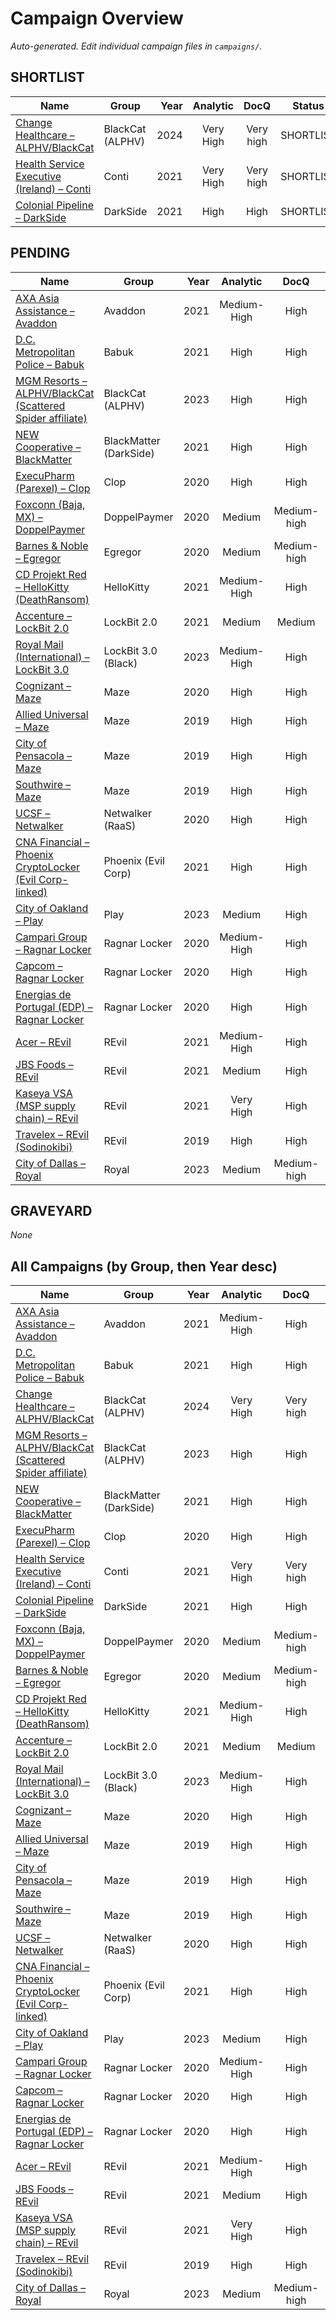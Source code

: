 # Campaign Overview

_Auto-generated. Edit individual campaign files in `campaigns/`._

## SHORTLIST

| Name | Group | Year | Analytic | DocQ | Status |
|---|---|---:|:---:|:---:|:---:|
| [Change Healthcare – ALPHV/BlackCat](../campaigns/shortlist/change_healthcare_blackcat_2024.md) | BlackCat (ALPHV) | 2024 | Very High | Very high | SHORTLIST |
| [Health Service Executive (Ireland) – Conti](../campaigns/shortlist/hse_conti_2021.md) | Conti | 2021 | Very High | Very high | SHORTLIST |
| [Colonial Pipeline – DarkSide](../campaigns/shortlist/colonial_darkside_2021.md) | DarkSide | 2021 | High | High | SHORTLIST |

## PENDING

| Name | Group | Year | Analytic | DocQ | Status |
|---|---|---:|:---:|:---:|:---:|
| [AXA Asia Assistance – Avaddon](../campaigns/pending/axa_avaddon_2021.md) | Avaddon | 2021 | Medium-High | High | PENDING |
| [D.C. Metropolitan Police – Babuk](../campaigns/pending/dc_mpd_babuk_2021.md) | Babuk | 2021 | High | High | PENDING |
| [MGM Resorts – ALPHV/BlackCat (Scattered Spider affiliate)](../campaigns/pending/mgm_blackcat_2023.md) | BlackCat (ALPHV) | 2023 | High | High | PENDING |
| [NEW Cooperative – BlackMatter](../campaigns/pending/new_coop_blackmatter_2021.md) | BlackMatter (DarkSide) | 2021 | High | High | PENDING |
| [ExecuPharm (Parexel) – Clop](../campaigns/pending/execupharm_clop_2020.md) | Clop | 2020 | High | High | PENDING |
| [Foxconn (Baja, MX) – DoppelPaymer](../campaigns/pending/foxconn_doppelpaymer_2020.md) | DoppelPaymer | 2020 | Medium | Medium-high | PENDING |
| [Barnes & Noble – Egregor](../campaigns/pending/barnes_noble_egregor_2020.md) | Egregor | 2020 | Medium | Medium-high | PENDING |
| [CD Projekt Red – HelloKitty (DeathRansom)](../campaigns/pending/cdpr_hellokitty_2021.md) | HelloKitty | 2021 | Medium-High | High | PENDING |
| [Accenture – LockBit 2.0](../campaigns/pending/accenture_lockbit_2021.md) | LockBit 2.0 | 2021 | Medium | Medium | PENDING |
| [Royal Mail (International) – LockBit 3.0](../campaigns/pending/royal_mail_lockbit3_2023.md) | LockBit 3.0 (Black) | 2023 | Medium-High | High | PENDING |
| [Cognizant – Maze](../campaigns/pending/cognizant_maze_2020.md) | Maze | 2020 | High | High | PENDING |
| [Allied Universal – Maze](../campaigns/pending/allied_universal_maze_2019.md) | Maze | 2019 | High | High | PENDING |
| [City of Pensacola – Maze](../campaigns/pending/pensacola_maze_2019.md) | Maze | 2019 | High | High | PENDING |
| [Southwire – Maze](../campaigns/pending/southwire_maze_2019.md) | Maze | 2019 | High | High | PENDING |
| [UCSF – Netwalker](../campaigns/pending/ucsf_netwalker_2020.md) | Netwalker (RaaS) | 2020 | High | High | PENDING |
| [CNA Financial – Phoenix CryptoLocker (Evil Corp-linked)](../campaigns/pending/cna_phoenix_2021.md) | Phoenix (Evil Corp) | 2021 | High | High | PENDING |
| [City of Oakland – Play](../campaigns/pending/oakland_play_2023.md) | Play | 2023 | Medium | High | PENDING |
| [Campari Group – Ragnar Locker](../campaigns/pending/campari_ragnarlocker_2020.md) | Ragnar Locker | 2020 | Medium-High | High | PENDING |
| [Capcom – Ragnar Locker](../campaigns/pending/capcom_ragnarlocker_2020.md) | Ragnar Locker | 2020 | High | High | PENDING |
| [Energias de Portugal (EDP) – Ragnar Locker](../campaigns/pending/edp_ragnarlocker_2020.md) | Ragnar Locker | 2020 | High | High | PENDING |
| [Acer – REvil](../campaigns/pending/acer_revil_2021.md) | REvil | 2021 | Medium-High | High | PENDING |
| [JBS Foods – REvil](../campaigns/pending/jbs_revil_2021.md) | REvil | 2021 | Medium | High | PENDING |
| [Kaseya VSA (MSP supply chain) – REvil](../campaigns/pending/kaseya_revil_2021.md) | REvil | 2021 | Very High | High | PENDING |
| [Travelex – REvil (Sodinokibi)](../campaigns/pending/travelex_revil_2020.md) | REvil | 2019 | High | High | PENDING |
| [City of Dallas – Royal](../campaigns/pending/dallas_royal_2023.md) | Royal | 2023 | Medium | Medium-high | PENDING |

## GRAVEYARD

_None_

## All Campaigns (by Group, then Year desc)

| Name | Group | Year | Analytic | DocQ | Status |
|---|---|---:|:---:|:---:|:---:|
| [AXA Asia Assistance – Avaddon](../campaigns/pending/axa_avaddon_2021.md) | Avaddon | 2021 | Medium-High | High | PENDING |
| [D.C. Metropolitan Police – Babuk](../campaigns/pending/dc_mpd_babuk_2021.md) | Babuk | 2021 | High | High | PENDING |
| [Change Healthcare – ALPHV/BlackCat](../campaigns/shortlist/change_healthcare_blackcat_2024.md) | BlackCat (ALPHV) | 2024 | Very High | Very high | SHORTLIST |
| [MGM Resorts – ALPHV/BlackCat (Scattered Spider affiliate)](../campaigns/pending/mgm_blackcat_2023.md) | BlackCat (ALPHV) | 2023 | High | High | PENDING |
| [NEW Cooperative – BlackMatter](../campaigns/pending/new_coop_blackmatter_2021.md) | BlackMatter (DarkSide) | 2021 | High | High | PENDING |
| [ExecuPharm (Parexel) – Clop](../campaigns/pending/execupharm_clop_2020.md) | Clop | 2020 | High | High | PENDING |
| [Health Service Executive (Ireland) – Conti](../campaigns/shortlist/hse_conti_2021.md) | Conti | 2021 | Very High | Very high | SHORTLIST |
| [Colonial Pipeline – DarkSide](../campaigns/shortlist/colonial_darkside_2021.md) | DarkSide | 2021 | High | High | SHORTLIST |
| [Foxconn (Baja, MX) – DoppelPaymer](../campaigns/pending/foxconn_doppelpaymer_2020.md) | DoppelPaymer | 2020 | Medium | Medium-high | PENDING |
| [Barnes & Noble – Egregor](../campaigns/pending/barnes_noble_egregor_2020.md) | Egregor | 2020 | Medium | Medium-high | PENDING |
| [CD Projekt Red – HelloKitty (DeathRansom)](../campaigns/pending/cdpr_hellokitty_2021.md) | HelloKitty | 2021 | Medium-High | High | PENDING |
| [Accenture – LockBit 2.0](../campaigns/pending/accenture_lockbit_2021.md) | LockBit 2.0 | 2021 | Medium | Medium | PENDING |
| [Royal Mail (International) – LockBit 3.0](../campaigns/pending/royal_mail_lockbit3_2023.md) | LockBit 3.0 (Black) | 2023 | Medium-High | High | PENDING |
| [Cognizant – Maze](../campaigns/pending/cognizant_maze_2020.md) | Maze | 2020 | High | High | PENDING |
| [Allied Universal – Maze](../campaigns/pending/allied_universal_maze_2019.md) | Maze | 2019 | High | High | PENDING |
| [City of Pensacola – Maze](../campaigns/pending/pensacola_maze_2019.md) | Maze | 2019 | High | High | PENDING |
| [Southwire – Maze](../campaigns/pending/southwire_maze_2019.md) | Maze | 2019 | High | High | PENDING |
| [UCSF – Netwalker](../campaigns/pending/ucsf_netwalker_2020.md) | Netwalker (RaaS) | 2020 | High | High | PENDING |
| [CNA Financial – Phoenix CryptoLocker (Evil Corp-linked)](../campaigns/pending/cna_phoenix_2021.md) | Phoenix (Evil Corp) | 2021 | High | High | PENDING |
| [City of Oakland – Play](../campaigns/pending/oakland_play_2023.md) | Play | 2023 | Medium | High | PENDING |
| [Campari Group – Ragnar Locker](../campaigns/pending/campari_ragnarlocker_2020.md) | Ragnar Locker | 2020 | Medium-High | High | PENDING |
| [Capcom – Ragnar Locker](../campaigns/pending/capcom_ragnarlocker_2020.md) | Ragnar Locker | 2020 | High | High | PENDING |
| [Energias de Portugal (EDP) – Ragnar Locker](../campaigns/pending/edp_ragnarlocker_2020.md) | Ragnar Locker | 2020 | High | High | PENDING |
| [Acer – REvil](../campaigns/pending/acer_revil_2021.md) | REvil | 2021 | Medium-High | High | PENDING |
| [JBS Foods – REvil](../campaigns/pending/jbs_revil_2021.md) | REvil | 2021 | Medium | High | PENDING |
| [Kaseya VSA (MSP supply chain) – REvil](../campaigns/pending/kaseya_revil_2021.md) | REvil | 2021 | Very High | High | PENDING |
| [Travelex – REvil (Sodinokibi)](../campaigns/pending/travelex_revil_2020.md) | REvil | 2019 | High | High | PENDING |
| [City of Dallas – Royal](../campaigns/pending/dallas_royal_2023.md) | Royal | 2023 | Medium | Medium-high | PENDING |
